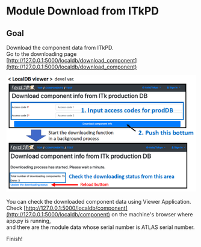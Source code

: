 # Module Download from ITkPD

## Goal

Download the component data from ITkPD.<br>
Go to the downloading page [http://127.0.0.1:5000/localdb/download_component](http://127.0.0.1:5000/localdb/download_component)

![download from itkpd](images/download_component_from_itkpd.png)

You can check the downloaded component data using Viewer Application.<br>
Check [http://127.0.0.1:5000/localdb/component](http://127.0.0.1:5000/localdb/component) on the machine's browser where app.py is running,<br>
and there are the module data whose serial number is ATLAS serial number.

Finish!
